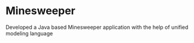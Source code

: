 # Minesweeper
Developed a Java based Minesweeper application with the help of unified modeling language
